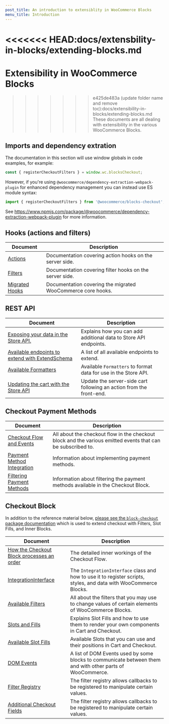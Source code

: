 ```yaml
---
post_title: An introduction to extensiblity in WooCommerce Blocks
menu_title: Introduction
---
```


<<<<<<< HEAD:docs/extensbility-in-blocks/extending-blocks.md
=======

# Extensibility in WooCommerce Blocks <!-- omit in toc -->

>>>>>>> e425de483a (update folder name and remove toc):docs/extensibility-in-blocks/extending-blocks.md
These documents are all dealing with extensibility in the various WooCommerce Blocks.

## Imports and dependency extration

The documentation in this section will use window globals in code examples, for example:

```js
const { registerCheckoutFilters } = window.wc.blocksCheckout;
```

However, if you're using `@woocommerce/dependency-extraction-webpack-plugin` for enhanced dependency management you can instead use ES module syntax:

```js
import { registerCheckoutFilters } from '@woocommerce/blocks-checkout';
```

See <https://www.npmjs.com/package/@woocommerce/dependency-extraction-webpack-plugin> for more information.

## Hooks (actions and filters)

| Document                      | Description                                             |
| ----------------------------- | ------------------------------------------------------- |
| [Actions](https://github.com/woocommerce/woocommerce/blob/trunk/plugins/woocommerce-blocks/docs/third-party-developers/extensibility/hooks/actions.md) | Documentation covering action hooks on the server side. |
| [Filters](https://github.com/woocommerce/woocommerce/blob/trunk/plugins/woocommerce-blocks/docs/third-party-developers/extensibility/hooks/filters.md) | Documentation covering filter hooks on the server side. |
| [Migrated Hooks](../cart-and-checkout-blocks/hooks/migrated-hooks.md) | Documentation covering the migrated WooCommerce core hooks. |

## REST API

| Document                                                                                       | Description                                                         |
| ---------------------------------------------------------------------------------------------- | ------------------------------------------------------------------- |
| [Exposing your data in the Store API.](https://github.com/woocommerce/woocommerce/blob/trunk/plugins/woocommerce-blocks/docs/third-party-developers/extensibility/rest-api/extend-rest-api-add-data.md)                 | Explains how you can add additional data to Store API endpoints.    |
| [Available endpoints to extend with ExtendSchema](https://github.com/woocommerce/woocommerce/blob/trunk/plugins/woocommerce-blocks/docs/third-party-developers/extensibility/rest-api/available-endpoints-to-extend.md) | A list of all available endpoints to extend.                        |
| [Available Formatters](https://github.com/woocommerce/woocommerce/blob/trunk/plugins/woocommerce-blocks/docs/third-party-developers/extensibility/rest-api/extend-rest-api-formatters.md)                               | Available `Formatters` to format data for use in the Store API.     |
| [Updating the cart with the Store API](https://github.com/woocommerce/woocommerce/blob/trunk/plugins/woocommerce-blocks/docs/third-party-developers/extensibility/rest-api/extend-rest-api-update-cart.md)              | Update the server-side cart following an action from the front-end. |

## Checkout Payment Methods

| Document                                                                               | Description                                                                                                 |
| -------------------------------------------------------------------------------------- | ----------------------------------------------------------------------------------------------------------- |
| [Checkout Flow and Events](../cart-and-checkout-blocks/checkout-payment-methods/checkout-flow-and-events.md)     | All about the checkout flow in the checkout block and the various emitted events that can be subscribed to. |
| [Payment Method Integration](../cart-and-checkout-blocks/checkout-payment-methods/payment-method-integration.md) | Information about implementing payment methods.                                                             |
| [Filtering Payment Methods](../cart-and-checkout-blocks/checkout-payment-methods/filtering-payment-methods.md)   | Information about filtering the payment methods available in the Checkout Block.                            |

## Checkout Block

In addition to the reference material below, [please see the `block-checkout` package documentation](https://github.com/woocommerce/woocommerce/blob/trunk/plugins/woocommerce-blocks/packages/checkout/README.md) which is used to extend checkout with Filters, Slot Fills, and Inner Blocks.

| Document                                                                                         | Description                                                                                                       |
|--------------------------------------------------------------------------------------------------| ----------------------------------------------------------------------------------------------------------------- |
| [How the Checkout Block processes an order](../cart-and-checkout-blocks/how-checkout-processes-an-order.md) | The detailed inner workings of the Checkout Flow.                                                                 |
| [IntegrationInterface](../cart-and-checkout-blocks/integration-interface.md)                                | The `IntegrationInterface` class and how to use it to register scripts, styles, and data with WooCommerce Blocks. |
| [Available Filters](../cart-and-checkout-blocks/available-filters.md)                                       | All about the filters that you may use to change values of certain elements of WooCommerce Blocks.                |
| [Slots and Fills](../cart-and-checkout-blocks/slot-fills.md)                                                | Explains Slot Fills and how to use them to render your own components in Cart and Checkout.                       |
| [Available Slot Fills](../cart-and-checkout-blocks/available-slot-fills.md)                                 | Available Slots that you can use and their positions in Cart and Checkout.                                        |
| [DOM Events](../cart-and-checkout-blocks/dom-events.md)                                                     | A list of DOM Events used by some blocks to communicate between them and with other parts of WooCommerce.         |
| [Filter Registry](https://github.com/woocommerce/woocommerce/blob/trunk/plugins/woocommerce-blocks/packages/checkout/filter-registry/README.md)                          | The filter registry allows callbacks to be registered to manipulate certain values.                               |
| [Additional Checkout Fields](../cart-and-checkout-blocks/additional-checkout-fields.md)                     | The filter registry allows callbacks to be registered to manipulate certain values.                               |
